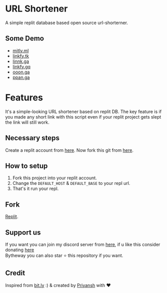 # URL Shortener
A simple replit database based open source url-shorterner.
## Some Demo 
- <a href="https://mitly.ml">mitly.ml</a> 
- <a href="https://linkfy.tk">linkfy.tk</a> 
- <a href="https://linnk.ga">linnk.ga</a> 
- <a href="https://linkfy.gq">linkfy.gq</a>
- <a href="https://ooon.ga">ooon.ga</a> 
- <a href="https://ppan.ga">ppan.ga</a>
# Features
It's a simple-looking URL shortener based on replit DB. The key feature is if you made any short link with this script even if your replit project gets slept the link will still work.
## Necessary steps
Create a replit account from [here](https://replit.com/). Now fork this git from [here](https://repl.it/github/priyanshprajapat/url-shortener).
## How to setup
1. Fork this project into your replit account.
2. Change the `DEFAULT_HOST` & `DEFAULT_BASE` to your repl url.
3. That's it run your repl.
## Fork
[Replit](https://repl.it/github/priyanshprajapat/url-shortener).
## Support us
If you want you can join my discord server from [here](https://www.priyansh.xyz/discord),  if u like this consider donating [here](https://priyansh.xyz/donate)<br/>
Bytheway you can also star ⭐ this repository if you want.
## Credit
Inspired from [bit.ly](https://bit.ly) :) & created by [Priyansh](https://www.priyansh.xyz) with ♥️

